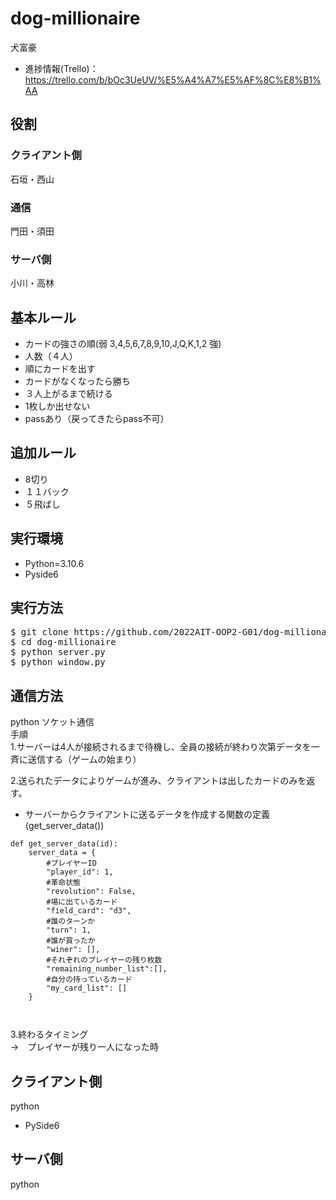# dog-millionaire
犬富豪
- 進捗情報(Trello)：https://trello.com/b/bOc3UeUV/%E5%A4%A7%E5%AF%8C%E8%B1%AA
## 役割
### クライアント側
石垣・西山
### 通信
門田・須田
### サーバ側
小川・高林

## 基本ルール
- カードの強さの順(弱 3,4,5,6,7,8,9,10,J,Q,K,1,2 強)
- 人数（４人）
- 順にカードを出す  
- カードがなくなったら勝ち  
- ３人上がるまで続ける  
- 1枚しか出せない 
- passあり（戻ってきたらpass不可）  

## 追加ルール
- 8切り
- １１バック
- ５飛ばし

## 実行環境
- Python=3.10.6
- Pyside6

## 実行方法
<pre>
$ git clone https://github.com/2022AIT-OOP2-G01/dog-millionaire.git
$ cd dog-millionaire
$ python server.py
$ python window.py
</pre>

## 通信方法
python  ソケット通信  
手順  
1.サーバーは4人が接続されるまで待機し、全員の接続が終わり次第データを一斉に送信する（ゲームの始まり）

2.送られたデータによりゲームが進み、クライアントは出したカードのみを返す。
- サーバーからクライアントに送るデータを作成する関数の定義(get_server_data())
```
def get_server_data(id):
    server_data = {
        #プレイヤーID
        "player_id": 1,
        #革命状態
        "revolution": False,
        #場に出ているカード
        "field_card": "d3",
        #誰のターンか
        "turn": 1,
        #誰が買ったか
        "winer": [],
        #それぞれのプレイヤーの残り枚数
        "remaining_number_list":[],
        #自分の持っているカード
        "my_card_list": []
    } 
    
    
```
3.終わるタイミング<br>
  →　プレイヤーが残り一人になった時


## クライアント側
python
- PySide6

## サーバ側
python
